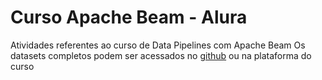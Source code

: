 # Curso Apache Beam - Alura
Atividades referentes ao curso de Data Pipelines com Apache Beam
Os datasets completos podem ser acessados no [github](https://github.com/alura-cursos/alura-apache-beam/) ou na plataforma do curso
